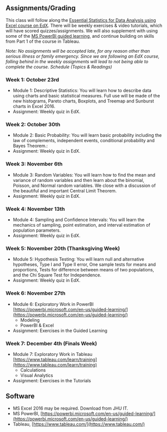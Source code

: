 ## Assignments/Grading
This class will follow along the [Essential Statistics for Data Analysis using Excel course on EdX](https://www.edx.org/course/essential-statistics-data-analysis-using-microsoft-dat222x-1#!). There will be weekly exercises & video tutorials, which will have scored quizzes/assignments. We will also supplement with using some of the [MS PowerBI guided learning](https://powerbi.microsoft.com/en-us/guided-learning/), and continue building on skills from Part 1 of the course in Tableau.

*Note: No assignments will be accepted late, for any reason other than serious illness or family emergency. Since we are following an EdX course, falling behind in the weekly assignments will lead to not being able to complete the course.
Schedule (Topics & Readings)*

### Week 1: October 23rd

- Module 1: Descriptive Statistics: You will learn how to describe data using charts and basic statistical measures. Full use will be made of the new histograms, Pareto charts, Boxplots, and Treemap and Sunburst charts in Excel 2016.
- Assignment: Weekly quiz in EdX.

### Week 2: October 30th

- Module 2: Basic Probability: You will learn basic probability including the law of complements, independent events, conditional probability and Bayes Theorem.:
- Assignment: Weekly quiz in EdX.

### Week 3: November 6th

- Module 3: Random Variables: You will learn how to find the mean and variance of random variables and then learn about the binomial, Poisson, and Normal random variables. We close with a discussion of the beautiful and important Central Limit Theorem.
- Assignment: Weekly quiz in EdX.

### Week 4: November 13th

- Module 4: Sampling and Confidence Intervals: You will learn the mechanics of sampling, point estimation, and interval estimation of population parameters.
- Assignment: Weekly quiz in EdX.

### Week 5: November 20th (Thanksgiving Week)

- Module 5: Hypothesis Testing: You will learn null and alternative hypotheses, Type I and Type II error, One sample tests for means and proportions, Tests for difference between means of two populations, and the Chi Square Test for Independence.
- Assignment: Weekly quiz in EdX.

### Week 6: November 27th

- Module 6: Exploratory Work in PowerBI [https://powerbi.microsoft.com/en-us/guided-learning/](https://powerbi.microsoft.com/en-us/guided-learning/)
  - Modeling
  - PowerBI & Excel
- Assignment: Exercises in the Guided Learning

### Week 7: December 4th (Finals Week)

- Module 7: Exploratory Work in Tableau [https://www.tableau.com/learn/training](https://www.tableau.com/learn/training)
  - Calculations
  - Visual Analytics
- Assignment: Exercises in the Tutorials

## Software

- MS Excel 2016 may be required. Download from JHU IT.
- MS PowerBI, [https://powerbi.microsoft.com/en-us/guided-learning/](https://powerbi.microsoft.com/en-us/guided-learning/)
- Tableau, [https://www.tableau.com/](https://www.tableau.com/)
